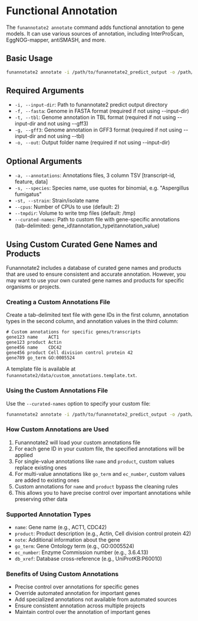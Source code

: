 # Functional Annotation

The `funannotate2 annotate` command adds functional annotation to gene models. It can use various sources of annotation, including InterProScan, EggNOG-mapper, antiSMASH, and more.

## Basic Usage

```bash
funannotate2 annotate -i /path/to/funannotate2_predict_output -o /path/to/output_dir
```

## Required Arguments

- `-i, --input-dir`: Path to funannotate2 predict output directory
- `-f, --fasta`: Genome in FASTA format (required if not using --input-dir)
- `-t, --tbl`: Genome annotation in TBL format (required if not using --input-dir and not using --gff3)
- `-g, --gff3`: Genome annotation in GFF3 format (required if not using --input-dir and not using --tbl)
- `-o, --out`: Output folder name (required if not using --input-dir)

## Optional Arguments

- `-a, --annotations`: Annotations files, 3 column TSV [transcript-id, feature, data]
- `-s, --species`: Species name, use quotes for binomial, e.g. "Aspergillus fumigatus"
- `-st, --strain`: Strain/isolate name
- `--cpus`: Number of CPUs to use (default: 2)
- `--tmpdir`: Volume to write tmp files (default: /tmp)
- `--curated-names`: Path to custom file with gene-specific annotations (tab-delimited: gene_id\tannotation_type\tannotation_value)

## Using Custom Curated Gene Names and Products

Funannotate2 includes a database of curated gene names and products that are used to ensure consistent and accurate annotation. However, you may want to use your own curated gene names and products for specific organisms or projects.

### Creating a Custom Annotations File

Create a tab-delimited text file with gene IDs in the first column, annotation types in the second column, and annotation values in the third column:

```
# Custom annotations for specific genes/transcripts
gene123	name	ACT1
gene123	product	Actin
gene456	name	CDC42
gene456	product	Cell division control protein 42
gene789	go_term	GO:0005524
```

A template file is available at `funannotate2/data/custom_annotations.template.txt`.

### Using the Custom Annotations File

Use the `--curated-names` option to specify your custom file:

```bash
funannotate2 annotate -i /path/to/funannotate2_predict_output -o /path/to/output_dir --curated-names /path/to/custom_annotations.txt
```

### How Custom Annotations are Used

1. Funannotate2 will load your custom annotations file
2. For each gene ID in your custom file, the specified annotations will be applied
3. For single-value annotations like `name` and `product`, custom values replace existing ones
4. For multi-value annotations like `go_term` and `ec_number`, custom values are added to existing ones
5. Custom annotations for `name` and `product` bypass the cleaning rules
6. This allows you to have precise control over important annotations while preserving other data

### Supported Annotation Types

- `name`: Gene name (e.g., ACT1, CDC42)
- `product`: Product description (e.g., Actin, Cell division control protein 42)
- `note`: Additional information about the gene
- `go_term`: Gene Ontology term (e.g., GO:0005524)
- `ec_number`: Enzyme Commission number (e.g., 3.6.4.13)
- `db_xref`: Database cross-reference (e.g., UniProtKB:P60010)

### Benefits of Using Custom Annotations

- Precise control over annotations for specific genes
- Override automated annotation for important genes
- Add specialized annotations not available from automated sources
- Ensure consistent annotation across multiple projects
- Maintain control over the annotation of important genes
